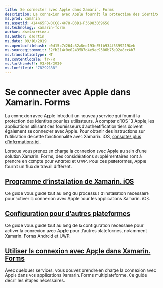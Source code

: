 ```yaml
---
title: Se connecter avec Apple dans Xamarin. Forms
description: La connexion avec Apple fournit la protection des identités pour les utilisateurs et peut être implémentée pour les scénarios mobiles multiplateforme dans Xamarin. Forms.
ms.prod: xamarin
ms.assetid: 414465F8-0CC8-4078-B3D1-F36983069658
ms.technology: xamarin-forms
author: davidortinau
ms.author: daortin
ms.date: 09/10/2019
ms.openlocfilehash: a0d15c7d264c32a8ed193e55fb934f63992198eb
ms.sourcegitcommit: 52fb214c0e0243587d4e9ad9306b75e92a8cc8b7
ms.translationtype: MT
ms.contentlocale: fr-FR
ms.lasthandoff: 02/01/2020
ms.locfileid: "78292288"
---
```

# <a name="sign-in-with-apple-in-xamarinforms"></a>Se connecter avec Apple dans Xamarin. Forms

La connexion avec Apple introduit un nouveau service qui fournit la protection des identités pour les utilisateurs. À compter d’iOS 13 Apple, les applications utilisant des fournisseurs d’authentification tiers doivent également se connecter avec Apple. Pour obtenir des instructions sur l’utilisation de cette fonctionnalité avec Xamarin. iOS, [consultez plus d’informations ici](~/ios/platform/ios13/sign-in.md).

Lorsque vous prenez en charge la connexion avec Apple au sein d’une solution Xamarin. Forms, des considérations supplémentaires sont à prendre en compte pour Android et UWP. Pour ces plateformes, Apple fournit un flux de travail différent.

## <a name="setup-for-xamarinios"></a>[Programme d’installation de Xamarin. iOS](~/ios/platform/ios13/sign-in.md)

Ce guide vous guide tout au long du processus d’installation nécessaire pour activer la connexion avec Apple pour les applications Xamarin. iOS.

## <a name="setup-for-other-platforms"></a>[Configuration pour d’autres plateformes](setup.md)

Ce guide vous guide tout au long de la configuration nécessaire pour activer la connexion avec Apple pour d’autres plateformes, notamment Xamarin. Forms Android et UWP.

## <a name="use-sign-in-with-apple-in-xamarinforms"></a>[Utiliser la connexion avec Apple dans Xamarin. Forms](android-ios-sign-in.md)

Avec quelques services, vous pouvez prendre en charge la connexion avec Apple dans vos applications Xamarin. Forms multiplateforme. Ce guide décrit les étapes nécessaires.
